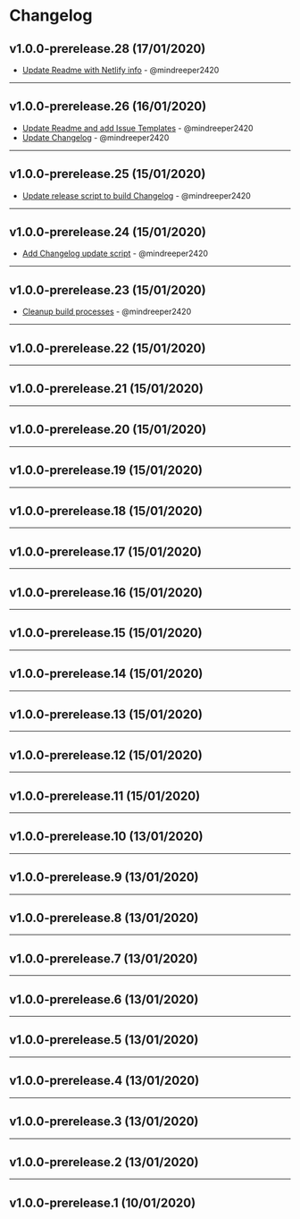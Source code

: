 # Changelog

## v1.0.0-prerelease.28 (17/01/2020)
- [Update Readme with Netlify info](https://github.com/mindreeper2420/rhddx/commit/43a552b80a35b265d8aa722270e100d26025bdc8) - @mindreeper2420

---

## v1.0.0-prerelease.26 (16/01/2020)
- [Update Readme and add Issue Templates](https://github.com/mindreeper2420/rhddx/commit/aca07f8381f6dbed5d24f6bb2caeda8c547b2bdf) - @mindreeper2420
- [Update Changelog](https://github.com/mindreeper2420/rhddx/commit/1a9c154b56da2e7f0223bc459ca95fed4fdd2f96) - @mindreeper2420

---

## v1.0.0-prerelease.25 (15/01/2020)
- [Update release script to build Changelog](https://github.com/mindreeper2420/rhddx/commit/40b6ae664968608ce569ec7539235f6c7aa021e3) - @mindreeper2420

---

## v1.0.0-prerelease.24 (15/01/2020)
- [Add Changelog update script](https://github.com/mindreeper2420/rhddx/commit/aeed7d88f011e2f9af1432749fa4e9a4b6f0d565) - @mindreeper2420

---

## v1.0.0-prerelease.23 (15/01/2020)
- [Cleanup build processes](https://github.com/mindreeper2420/rhddx/commit/4a92b573790c9c8cacbd3944715768c1729dfb5d) - @mindreeper2420

---

## v1.0.0-prerelease.22 (15/01/2020)

---

## v1.0.0-prerelease.21 (15/01/2020)

---

## v1.0.0-prerelease.20 (15/01/2020)

---

## v1.0.0-prerelease.19 (15/01/2020)

---

## v1.0.0-prerelease.18 (15/01/2020)

---

## v1.0.0-prerelease.17 (15/01/2020)

---

## v1.0.0-prerelease.16 (15/01/2020)

---

## v1.0.0-prerelease.15 (15/01/2020)

---

## v1.0.0-prerelease.14 (15/01/2020)

---

## v1.0.0-prerelease.13 (15/01/2020)

---

## v1.0.0-prerelease.12 (15/01/2020)

---

## v1.0.0-prerelease.11 (15/01/2020)

---

## v1.0.0-prerelease.10 (13/01/2020)

---

## v1.0.0-prerelease.9 (13/01/2020)

---

## v1.0.0-prerelease.8 (13/01/2020)

---

## v1.0.0-prerelease.7 (13/01/2020)

---

## v1.0.0-prerelease.6 (13/01/2020)

---

## v1.0.0-prerelease.5 (13/01/2020)

---

## v1.0.0-prerelease.4 (13/01/2020)

---

## v1.0.0-prerelease.3 (13/01/2020)

---

## v1.0.0-prerelease.2 (13/01/2020)

---

## v1.0.0-prerelease.1 (10/01/2020)
